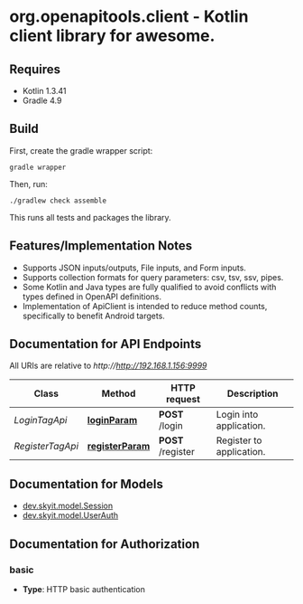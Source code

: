 # org.openapitools.client - Kotlin client library for awesome.

## Requires

* Kotlin 1.3.41
* Gradle 4.9

## Build

First, create the gradle wrapper script:

```
gradle wrapper
```

Then, run:

```
./gradlew check assemble
```

This runs all tests and packages the library.

## Features/Implementation Notes

* Supports JSON inputs/outputs, File inputs, and Form inputs.
* Supports collection formats for query parameters: csv, tsv, ssv, pipes.
* Some Kotlin and Java types are fully qualified to avoid conflicts with types defined in OpenAPI definitions.
* Implementation of ApiClient is intended to reduce method counts, specifically to benefit Android targets.

<a name="documentation-for-api-endpoints"></a>
## Documentation for API Endpoints

All URIs are relative to *http://http://192.168.1.156:9999*

Class | Method | HTTP request | Description
------------ | ------------- | ------------- | -------------
*LoginTagApi* | [**loginParam**](docs/LoginTagApi.md#loginparam) | **POST** /login | Login into application.
*RegisterTagApi* | [**registerParam**](docs/RegisterTagApi.md#registerparam) | **POST** /register | Register to application.


<a name="documentation-for-models"></a>
## Documentation for Models

 - [dev.skyit.model.Session](docs/Session.md)
 - [dev.skyit.model.UserAuth](docs/UserAuth.md)


<a name="documentation-for-authorization"></a>
## Documentation for Authorization

<a name="basic"></a>
### basic

- **Type**: HTTP basic authentication

